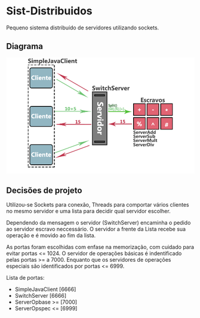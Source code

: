 # Sist-Distribuidos

Pequeno sistema distribuído de servidores utilizando sockets.

## Diagrama
![](diagrama.png "Diagrama do projeto")

## Decisões de projeto
Utilizou-se Sockets para conexão, Threads para comportar vários clientes no mesmo servidor e uma lista para decidir qual servidor escolher.

Dependendo da mensagem o servidor (SwitchServer) encaminha o pedido ao servidor escravo neccessário. O servidor a frente da Lista recebe sua operação e é movido ao fim da lista. 

As portas foram escolhidas com enfase na memorização, com cuidado para evitar portas <= 1024. O servidor de operações básicas é indentificado pelas portas >= a 7000. Enquanto que os servidores de operações especiais são identificados por portas <= 6999.

Lista de portas: 
  * SimpleJavaClient [6666]
  * SwitchServer 	 [6666]
  * ServerOpbase >= [7000]
  * ServerOpspec <=	[6999]
